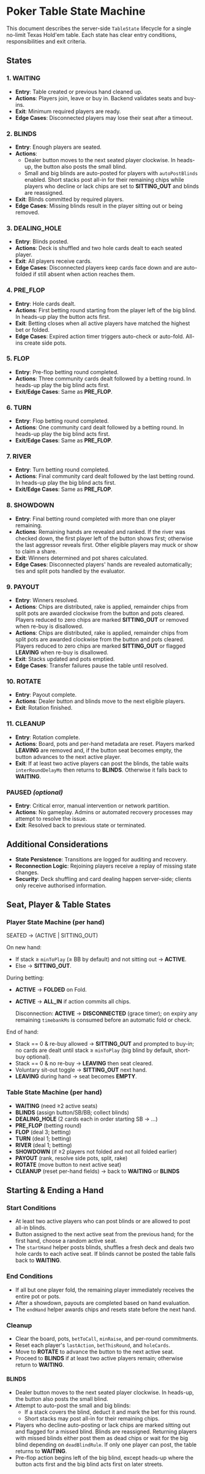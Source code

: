 # Poker Table State Machine

This document describes the server-side `TableState` lifecycle for a single no-limit Texas Hold'em table. Each state has clear entry conditions, responsibilities and exit criteria.

## States

### 1. **WAITING**

- **Entry**: Table created or previous hand cleaned up.
- **Actions**: Players join, leave or buy in. Backend validates seats and buy-ins.
- **Exit**: Minimum required players are ready.
- **Edge Cases**: Disconnected players may lose their seat after a timeout.

### 2. **BLINDS**

- **Entry**: Enough players are seated.
- **Actions**:
  - Dealer button moves to the next seated player clockwise. In heads-up, the button also posts the small blind.
  - Small and big blinds are auto-posted for players with `autoPostBlinds` enabled. Short stacks post all-in for their remaining chips while players who decline or lack chips are set to **SITTING_OUT** and blinds are reassigned.
- **Exit**: Blinds committed by required players.
- **Edge Cases**: Missing blinds result in the player sitting out or being removed.

### 3. **DEALING_HOLE**

- **Entry**: Blinds posted.
- **Actions**: Deck is shuffled and two hole cards dealt to each seated player.
- **Exit**: All players receive cards.
- **Edge Cases**: Disconnected players keep cards face down and are auto-folded if still absent when action reaches them.

### 4. **PRE_FLOP**

- **Entry**: Hole cards dealt.
- **Actions**: First betting round starting from the player left of the big blind. In heads-up play the button acts first.
- **Exit**: Betting closes when all active players have matched the highest bet or folded.
- **Edge Cases**: Expired action timer triggers auto-check or auto-fold. All-ins create side pots.

### 5. **FLOP**

- **Entry**: Pre-flop betting round completed.
- **Actions**: Three community cards dealt followed by a betting round. In heads-up play the big blind acts first.
- **Exit/Edge Cases**: Same as **PRE_FLOP**.

### 6. **TURN**

- **Entry**: Flop betting round completed.
- **Actions**: One community card dealt followed by a betting round. In heads-up play the big blind acts first.
- **Exit/Edge Cases**: Same as **PRE_FLOP**.

### 7. **RIVER**

- **Entry**: Turn betting round completed.
- **Actions**: Final community card dealt followed by the last betting round. In heads-up play the big blind acts first.
- **Exit/Edge Cases**: Same as **PRE_FLOP**.

### 8. **SHOWDOWN**

- **Entry**: Final betting round completed with more than one player remaining.
- **Actions**: Remaining hands are revealed and ranked. If the river was checked down, the first player left of the button shows first; otherwise the last aggressor reveals first. Other eligible players may muck or show to claim a share.
- **Exit**: Winners determined and pot shares calculated.
- **Edge Cases**: Disconnected players' hands are revealed automatically; ties and split pots handled by the evaluator.

### 9. **PAYOUT**

- **Entry**: Winners resolved.
- **Actions**: Chips are distributed, rake is applied, remainder chips from split pots are awarded clockwise from the button and pots cleared. Players reduced to zero chips are marked **SITTING_OUT** or removed when re-buy is disallowed.
 - **Actions**: Chips are distributed, rake is applied, remainder chips from split pots are awarded clockwise from the button and pots cleared. Players reduced to zero chips are marked **SITTING_OUT** or flagged **LEAVING** when re-buy is disallowed.
- **Exit**: Stacks updated and pots emptied.
- **Edge Cases**: Transfer failures pause the table until resolved.

### 10. **ROTATE**

- **Entry**: Payout complete.
- **Actions**: Dealer button and blinds move to the next eligible players.
- **Exit**: Rotation finished.

### 11. **CLEANUP**

- **Entry**: Rotation complete.
- **Actions**: Board, pots and per-hand metadata are reset. Players marked **LEAVING** are removed and, if the button seat becomes empty, the button advances to the next active player.
- **Exit**: If at least two active players can post the blinds, the table waits `interRoundDelayMs` then returns to **BLINDS**. Otherwise it falls back to **WAITING**.

### **PAUSED** _(optional)_

- **Entry**: Critical error, manual intervention or network partition.
- **Actions**: No gameplay. Admins or automated recovery processes may attempt to resolve the issue.
- **Exit**: Resolved back to previous state or terminated.

## Additional Considerations

- **State Persistence**: Transitions are logged for auditing and recovery.
- **Reconnection Logic**: Rejoining players receive a replay of missing state changes.
- **Security**: Deck shuffling and card dealing happen server-side; clients only receive authorised information.

## Seat, Player & Table States

### Player State Machine (per hand)

SEATED → (ACTIVE | SITTING_OUT)

On new hand:

- If stack ≥ `minToPlay` (≥ BB by default) and not sitting out → **ACTIVE**.
- Else → **SITTING_OUT**.

During betting:

- **ACTIVE** → **FOLDED** on Fold.
- **ACTIVE** → **ALL_IN** if action commits all chips.

  Disconnection: **ACTIVE** → **DISCONNECTED** (grace timer); on expiry any remaining `timebankMs` is consumed before an automatic fold or check.

End of hand:

- Stack == 0 & re-buy allowed → **SITTING_OUT** and prompted to buy-in; no cards are dealt until stack ≥ `minToPlay` (big blind by default, short-buy optional).
- Stack == 0 & no re-buy → **LEAVING** then seat cleared.
- Voluntary sit-out toggle → **SITTING_OUT** next hand.
- **LEAVING** during hand → seat becomes **EMPTY**.

### Table State Machine (per hand)

- **WAITING** (need ≥2 active seats)
- **BLINDS** (assign button/SB/BB; collect blinds)
- **DEALING_HOLE** (2 cards each in order starting SB → …)
- **PRE_FLOP** (betting round)
- **FLOP** (deal 3; betting)
- **TURN** (deal 1; betting)
- **RIVER** (deal 1; betting)
- **SHOWDOWN** (if ≥2 players not folded and not all folded earlier)
- **PAYOUT** (rank, resolve side pots, split, rake)
- **ROTATE** (move button to next active seat)
- **CLEANUP** (reset per-hand fields) → back to **WAITING** or **BLINDS**

## Starting & Ending a Hand

### Start Conditions

- At least two active players who can post blinds or are allowed to post all-in blinds.
- Button assigned to the next active seat from the previous hand; for the first hand, choose a random active seat.
- The `startHand` helper posts blinds, shuffles a fresh deck and deals two
  hole cards to each active seat. If blinds cannot be posted the table falls
  back to **WAITING**.

### End Conditions

- If all but one player fold, the remaining player immediately receives the entire pot or pots.
- After a showdown, payouts are completed based on hand evaluation.
- The `endHand` helper awards chips and resets state before the next hand.

### Cleanup

- Clear the board, pots, `betToCall`, `minRaise`, and per-round commitments.
- Reset each player's `lastAction`, `betThisRound`, and `holeCards`.
- Move to **ROTATE** to advance the button to the next active seat.
- Proceed to **BLINDS** if at least two active players remain; otherwise return to **WAITING**.

#### BLINDS

- Dealer button moves to the next seated player clockwise. In heads-up, the button also posts the small blind.
- Attempt to auto-post the small and big blinds:
  - If a stack covers the blind, deduct it and mark the bet for this round.
  - Short stacks may post all-in for their remaining chips.
- Players who decline auto-posting or lack chips are marked sitting out and flagged for a missed blind. Blinds are reassigned. Returning players with missed blinds either post them as dead chips or wait for the big blind depending on `deadBlindRule`. If only one player can post, the table returns to **WAITING**.
- Pre-flop action begins left of the big blind, except heads-up where the button acts first and the big blind acts first on later streets.
